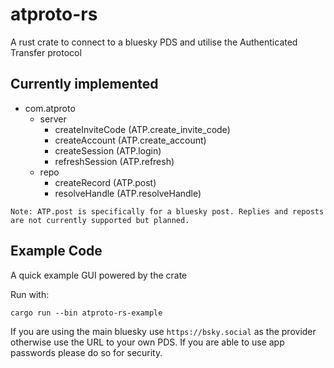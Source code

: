 # atproto-rs

A rust crate to connect to a bluesky PDS and utilise the Authenticated Transfer protocol

## Currently implemented
- com.atproto
    - server
        - createInviteCode (ATP.create_invite_code)
        - createAccount (ATP.create_account)
        - createSession (ATP.login)
        - refreshSession (ATP.refresh)
    - repo
        - createRecord (ATP.post)
        - resolveHandle (ATP.resolveHandle)

`Note: ATP.post is specifically for a bluesky post. Replies and reposts are not currently supported but planned.`

## Example Code
A quick example GUI powered by the crate

Run with:

```
cargo run --bin atproto-rs-example
```

If you are using the main bluesky use `https://bsky.social` as the provider otherwise use the URL to your own PDS. If you are able to use app passwords please do so for security.